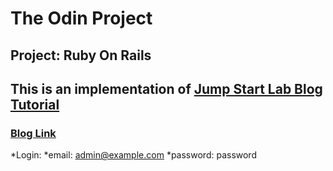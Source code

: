 # The Odin Project
## Project: Ruby On Rails
## This  is an implementation of [Jump Start Lab Blog Tutorial](http://tutorials.jumpstartlab.com/projects/blogger.html#blogger-2)
### [Blog Link](https://lit-sea-47587.herokuapp.com/)
*Login:
  *email: admin@example.com
  *password: password
